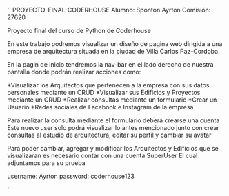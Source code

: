 ''
PROYECTO-FINAL-CODERHOUSE
Alumno: Sponton Ayrton
Comisión: 27620

Proyecto final del curso de Python de Coderhouse

En este trabajo podremos visualizar un diseño de pagina web dirigida a una empresa de arquitectura situada en la ciudad de Villa Carlos Paz-Cordoba.

En la pagin de inicio tendremos la nav-bar en el lado derecho de nuestra pantalla donde podrán realizar acciones como:

*Visualizar los Arquitectos que pertenecen a la empresa con sus datos personales mediante un CRUD
*Visualizar sus Edificios y Proyectos mediante un CRUD
*Realizar consultas mediante un formulario
*Crear un Usuario
*Redes sociales de Facebook e Instagram de la empresa

Para realizar la consulta mediante el formulario deberá crearse una cuenta
Este nuevo user solo podrá visualizar lo antes mencionado junto con crear consultas al estudio de arquitectura, editar su perfil y cambiar su avatar

Para poder cambiar, agregar y modificar los Arquitectos y Edificios que se visualizaran es necesario contar con una cuenta SuperUser
El cual adjuntamos para su prueba

username: Ayrton
password: coderhouse123


''
